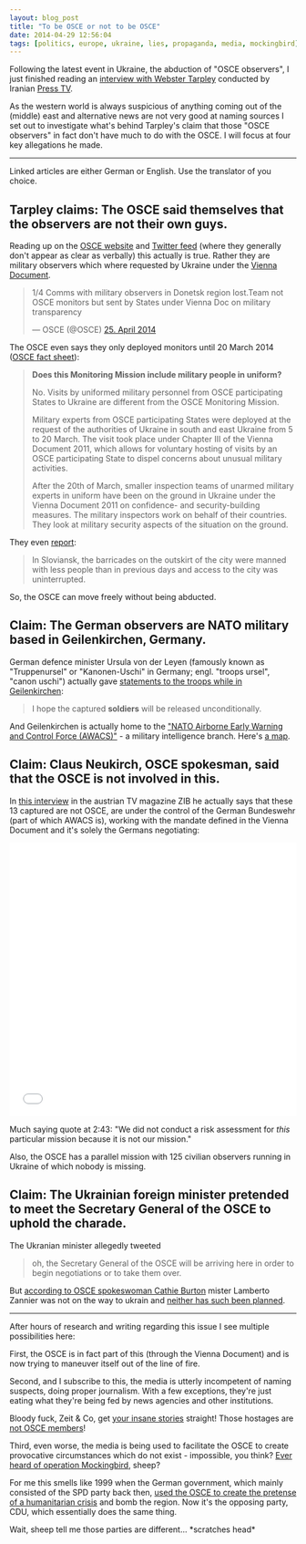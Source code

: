 ```yaml
---
layout: blog_post
title: "To be OSCE or not to be OSCE"
date: 2014-04-29 12:56:04
tags: [politics, europe, ukraine, lies, propaganda, media, mockingbird]
---
```


Following the latest event in Ukraine, the abduction of "OSCE observers", I just finished reading an [interview with Webster Tarpley](http://tarpley.net/alleged-osce-observers-are-nato-officers/) conducted by Iranian [Press TV](http://www.presstv.ir/detail/2014/04/28/360394/osce-team-in-ukraine-nato-spies/).

As the western world is always suspicious of anything coming out of the (middle) east and alternative news are not very good at naming sources I set out to investigate what's behind Tarpley's claim that those "OSCE observers" in fact don't have much to do with the OSCE. I will focus at four key allegations he made.

---

<span class="text-muted">Linked articles are either German or English. Use the translator of you choice.</span>

## <span class="text-muted">Tarpley claims</span>: The OSCE said themselves that the observers are not their own guys.

Reading up on the [OSCE website](http://www.osce.org/ukrainemonitoring) and [Twitter feed](https://twitter.com/OSCE) (where they generally don't appear as clear as verbally) this actually is true. Rather they are military observers which where requested by Ukraine under the [Vienna Document](http://www.osce.org/fsc/103978).

<blockquote class="twitter-tweet"><p>1/4 Comms with military observers in Donetsk region lost.Team not OSCE monitors but sent by States under Vienna Doc on military transparency</p>&mdash; OSCE (@OSCE) <a href="https://twitter.com/OSCE/statuses/459747578297716736">25. April 2014</a></blockquote>
<script async src="//platform.twitter.com/widgets.js" charset="utf-8"></script>

The OSCE even says they only deployed monitors until 20 March 2014 ([OSCE fact sheet](http://www.osce.org/secretariat/116879?download=true)):

> **Does this Monitoring Mission include military people in uniform?**
>
> No. Visits by uniformed military personnel from OSCE participating States to Ukraine are different from the OSCE Monitoring Mission.
>
> Military experts from OSCE participating States were deployed at the request of the authorities of Ukraine in south and east Ukraine from 5 to 20 March. The visit took place under Chapter III of the Vienna Document 2011, which allows for voluntary hosting of visits by an OSCE participating State to dispel concerns about unusual military activities.
>
> After the 20th of March, smaller inspection teams of unarmed military experts in uniform have been on the ground in Ukraine under the Vienna Document 2011 on confidence- and security-building measures. The military inspectors work on behalf of their countries. They look at military security aspects of the situation on the ground.

They even [report](http://www.osce.org/ukraine-smm/118044):
> In Sloviansk, the barricades on the outskirt of the city were manned with less people than in previous days and access to the city was uninterrupted.

So, the OSCE can move freely without being abducted.

## <span class="text-muted">Claim</span>: The German observers are NATO military based in Geilenkirchen, Germany.

German defence minister Ursula von der Leyen (famously known as "Truppenursel" or "Kanonen-Uschi" in Germany; engl. "troops ursel", "canon uschi") actually gave [statements to the troops while in Geilenkirchen](http://www.rp-online.de/politik/entfuehrte-osze-beobachter-in-der-ukraine-von-der-leyen-besucht-heimatkaserne-im-rheinland-aid-1.4205492):

> I hope the captured **soldiers** will be released unconditionally.

And Geilenkirchen is actually home to the ["NATO Airborne Early Warning and Control Force (AWACS)"](http://www.e3a.nato.int/eng/home.htm) - a military intelligence branch. Here's [a map](http://osm.org/go/0GA1xBX?way=24908316).

## <span class="text-muted">Claim</span>: Claus Neukirch, OSCE spokesman, said that the OSCE is not involved in this.

In [this interview](http://tvthek.orf.at/program/ZIB-24/1225/ZIB-24/7837001/Gespraech-mit-Claus-Neukirch-von-der-OSZE/7837005) in the austrian TV magazine ZIB he actually says that these 13 captured are not OSCE, are under the control of the German Bundeswehr (part of which AWACS is), working with the mandate defined in the Vienna Document and it's solely the Germans negotiating:

<div class="embed embed-video">
  <iframe width="100%" height="480" src="//www.youtube.com/embed/9nNbE3vN8hY" frameborder="0" allowfullscreen></iframe>
</div>

Much saying quote at 2:43: "We did not conduct a risk assessment for *this* particular mission because it is not our mission." 

Also, the OSCE has a parallel mission with 125 civilian observers running in Ukraine of which nobody is missing.

## <span class="text-muted">Claim</span>: The Ukrainian foreign minister pretended to meet the Secretary General of the OSCE to uphold the charade.

The Ukranian minister allegedly tweeted

> oh, the Secretary General of the OSCE will be arriving here in order to begin negotiations or to take them over.

But [according to OSCE spokeswoman Cathie Burton](http://www.agi.it/english-version/world/elenco-notizie/201404271720-cro-ren1021-osce_secretary_general_zannier_due_in_kiev) mister Lamberto Zannier was not on the way to ukrain and [neither has such been planned](https://twitter.com/OSCE/status/460459623846526976).

---

After hours of research and writing regarding this issue I see multiple possibilities here:

First, the OSCE is in fact part of this (through the Vienna Document) and is now trying to maneuver itself out of the line of fire.

Second, and I subscribe to this, the media is utterly incompetent of naming suspects, doing proper journalism. With a few exceptions, they're just eating what they're being fed by news agencies and other institutions.

Bloody fuck, Zeit &amp; Co, get [your insane stories](http://www.zeit.de/politik/ausland/2014-04/ukraine-russland-live-blog-april-27) straight! Those hostages are [not OSCE members](http://www.stern.de/politik/hintergrund-das-wiener-dokument-2106505.html)!

Third, even worse, the media is being used to facilitate the OSCE to create provocative circumstances which do not exist - impossible, you think? [Ever heard of operation Mockingbird](http://en.wikipedia.org/wiki/Operation_Mockingbird), sheep?

For me this smells like 1999 when the German government, which mainly consisted of the SPD party back then, [used the OSCE to create the pretense of a humanitarian crisis](http://www.ag-friedensforschung.de/themen/NATO-Krieg/ard08-02-01.html) and bomb the region. Now it's the opposing party, CDU, which essentially does the same thing.

Wait, sheep tell me those parties are different... \*scratches head\*
